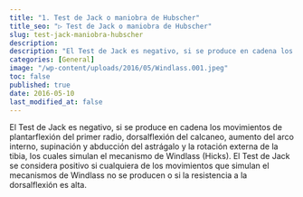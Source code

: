 ```yaml
---
title: "1. Test de Jack o maniobra de Hubscher"
title_seo: "▷ Test de Jack o maniobra de Hubscher"
slug: test-jack-maniobra-hubscher
description:
description: "El Test de Jack es negativo, si se produce en cadena los movimientos de plantarflexión del primer radio, dorsalflexión del calcaneo..."
categories: [General]
image: "/wp-content/uploads/2016/05/Windlass.001.jpeg"
toc: false
published: true
date: 2016-05-10
last_modified_at: false
---
```

El Test de Jack es negativo, si se produce en cadena los movimientos de plantarflexión del primer radio, dorsalflexión del calcaneo, aumento del arco interno, supinación y abducción del astrágalo y la rotación externa de la tibia, los cuales simulan el mecanismo de Windlass (Hicks). El Test de Jack se considera positivo si cualquiera de los movimientos que simulan el mecanismos de Windlass no se producen o si la resistencia a la dorsalflexión es alta.